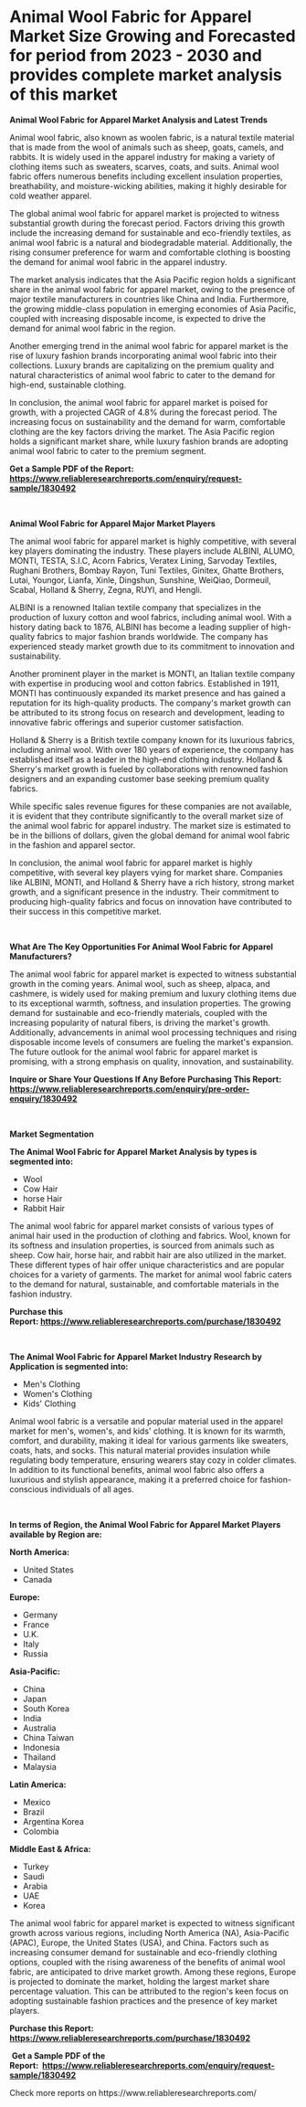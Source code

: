 <p><h1>Animal Wool Fabric for Apparel Market Size Growing and Forecasted for period from 2023 - 2030 and provides complete market analysis of this market</h1></p><p><strong>Animal Wool Fabric for Apparel Market Analysis and Latest Trends</strong></p>
<p><p>Animal wool fabric, also known as woolen fabric, is a natural textile material that is made from the wool of animals such as sheep, goats, camels, and rabbits. It is widely used in the apparel industry for making a variety of clothing items such as sweaters, scarves, coats, and suits. Animal wool fabric offers numerous benefits including excellent insulation properties, breathability, and moisture-wicking abilities, making it highly desirable for cold weather apparel.</p><p>The global animal wool fabric for apparel market is projected to witness substantial growth during the forecast period. Factors driving this growth include the increasing demand for sustainable and eco-friendly textiles, as animal wool fabric is a natural and biodegradable material. Additionally, the rising consumer preference for warm and comfortable clothing is boosting the demand for animal wool fabric in the apparel industry.</p><p>The market analysis indicates that the Asia Pacific region holds a significant share in the animal wool fabric for apparel market, owing to the presence of major textile manufacturers in countries like China and India. Furthermore, the growing middle-class population in emerging economies of Asia Pacific, coupled with increasing disposable income, is expected to drive the demand for animal wool fabric in the region.</p><p>Another emerging trend in the animal wool fabric for apparel market is the rise of luxury fashion brands incorporating animal wool fabric into their collections. Luxury brands are capitalizing on the premium quality and natural characteristics of animal wool fabric to cater to the demand for high-end, sustainable clothing.</p><p>In conclusion, the animal wool fabric for apparel market is poised for growth, with a projected CAGR of 4.8% during the forecast period. The increasing focus on sustainability and the demand for warm, comfortable clothing are the key factors driving the market. The Asia Pacific region holds a significant market share, while luxury fashion brands are adopting animal wool fabric to cater to the premium segment.</p></p>
<p><strong>Get a Sample PDF of the Report:&nbsp; <a href="https://www.reliableresearchreports.com/enquiry/request-sample/1830492">https://www.reliableresearchreports.com/enquiry/request-sample/1830492</a></strong></p>
<p>&nbsp;</p>
<p><strong>Animal Wool Fabric for Apparel Major Market Players</strong></p>
<p><p>The animal wool fabric for apparel market is highly competitive, with several key players dominating the industry. These players include ALBINI, ALUMO, MONTI, TESTA, S.I.C, Acorn Fabrics, Veratex Lining, Sarvoday Textiles, Rughani Brothers, Bombay Rayon, Tuni Textiles, Ginitex, Ghatte Brothers, Lutai, Youngor, Lianfa, Xinle, Dingshun, Sunshine, WeiQiao, Dormeuil, Scabal, Holland & Sherry, Zegna, RUYI, and Hengli.</p><p>ALBINI is a renowned Italian textile company that specializes in the production of luxury cotton and wool fabrics, including animal wool. With a history dating back to 1876, ALBINI has become a leading supplier of high-quality fabrics to major fashion brands worldwide. The company has experienced steady market growth due to its commitment to innovation and sustainability.</p><p>Another prominent player in the market is MONTI, an Italian textile company with expertise in producing wool and cotton fabrics. Established in 1911, MONTI has continuously expanded its market presence and has gained a reputation for its high-quality products. The company's market growth can be attributed to its strong focus on research and development, leading to innovative fabric offerings and superior customer satisfaction.</p><p>Holland & Sherry is a British textile company known for its luxurious fabrics, including animal wool. With over 180 years of experience, the company has established itself as a leader in the high-end clothing industry. Holland & Sherry's market growth is fueled by collaborations with renowned fashion designers and an expanding customer base seeking premium quality fabrics.</p><p>While specific sales revenue figures for these companies are not available, it is evident that they contribute significantly to the overall market size of the animal wool fabric for apparel industry. The market size is estimated to be in the billions of dollars, given the global demand for animal wool fabric in the fashion and apparel sector.</p><p>In conclusion, the animal wool fabric for apparel market is highly competitive, with several key players vying for market share. Companies like ALBINI, MONTI, and Holland & Sherry have a rich history, strong market growth, and a significant presence in the industry. Their commitment to producing high-quality fabrics and focus on innovation have contributed to their success in this competitive market.</p></p>
<p>&nbsp;</p>
<p><strong>What Are The Key Opportunities For Animal Wool Fabric for Apparel Manufacturers?</strong></p>
<p><p>The animal wool fabric for apparel market is expected to witness substantial growth in the coming years. Animal wool, such as sheep, alpaca, and cashmere, is widely used for making premium and luxury clothing items due to its exceptional warmth, softness, and insulation properties. The growing demand for sustainable and eco-friendly materials, coupled with the increasing popularity of natural fibers, is driving the market's growth. Additionally, advancements in animal wool processing techniques and rising disposable income levels of consumers are fueling the market's expansion. The future outlook for the animal wool fabric for apparel market is promising, with a strong emphasis on quality, innovation, and sustainability.</p></p>
<p><strong>Inquire or Share Your Questions If Any Before Purchasing This Report: <a href="https://www.reliableresearchreports.com/enquiry/pre-order-enquiry/1830492">https://www.reliableresearchreports.com/enquiry/pre-order-enquiry/1830492</a></strong></p>
<p>&nbsp;</p>
<p><strong>Market Segmentation</strong></p>
<p><strong>The Animal Wool Fabric for Apparel Market Analysis by types is segmented into:</strong></p>
<p><ul><li>Wool</li><li>Cow Hair</li><li>horse Hair</li><li>Rabbit Hair</li></ul></p>
<p><p>The animal wool fabric for apparel market consists of various types of animal hair used in the production of clothing and fabrics. Wool, known for its softness and insulation properties, is sourced from animals such as sheep. Cow hair, horse hair, and rabbit hair are also utilized in the market. These different types of hair offer unique characteristics and are popular choices for a variety of garments. The market for animal wool fabric caters to the demand for natural, sustainable, and comfortable materials in the fashion industry.</p></p>
<p><strong>Purchase this Report:&nbsp;<a href="https://www.reliableresearchreports.com/purchase/1830492">https://www.reliableresearchreports.com/purchase/1830492</a></strong></p>
<p>&nbsp;</p>
<p><strong>The Animal Wool Fabric for Apparel Market Industry Research by Application is segmented into:</strong></p>
<p><ul><li>Men's Clothing</li><li>Women's Clothing</li><li>Kids' Clothing</li></ul></p>
<p><p>Animal wool fabric is a versatile and popular material used in the apparel market for men's, women's, and kids' clothing. It is known for its warmth, comfort, and durability, making it ideal for various garments like sweaters, coats, hats, and socks. This natural material provides insulation while regulating body temperature, ensuring wearers stay cozy in colder climates. In addition to its functional benefits, animal wool fabric also offers a luxurious and stylish appearance, making it a preferred choice for fashion-conscious individuals of all ages.</p></p>
<p>&nbsp;</p>
<p><strong>In terms of Region, the Animal Wool Fabric for Apparel Market Players available by Region are:</strong></p>
<p>
    <p> <strong> North America: </strong>
        <ul>
            <li>United States</li>
            <li>Canada</li>
        </ul>
        </p> 
    <p> <strong> Europe: </strong>
        <ul>
            <li>Germany</li>
            <li>France</li>
            <li>U.K.</li>
            <li>Italy</li>
            <li>Russia</li>
        </ul>
        </p> 
    <p> <strong> Asia-Pacific: </strong>
        <ul>
            <li>China</li>
            <li>Japan</li>
            <li>South Korea</li>
            <li>India</li>
            <li>Australia</li>
            <li>China Taiwan</li>
            <li>Indonesia</li>
            <li>Thailand</li>
            <li>Malaysia</li>
        </ul>
        </p> 
    <p> <strong> Latin America: </strong>
        <ul>
            <li>Mexico</li>
            <li>Brazil</li>
            <li>Argentina Korea</li>
            <li>Colombia</li>
        </ul>
        </p> 
    <p> <strong> Middle East & Africa: </strong>
        <ul>
            <li>Turkey</li>
            <li>Saudi</li>
            <li>Arabia</li>
            <li>UAE</li>
            <li>Korea</li>
        </ul>
    </p>
    </p>
<p><p>The animal wool fabric for apparel market is expected to witness significant growth across various regions, including North America (NA), Asia-Pacific (APAC), Europe, the United States (USA), and China. Factors such as increasing consumer demand for sustainable and eco-friendly clothing options, coupled with the rising awareness of the benefits of animal wool fabric, are anticipated to drive market growth. Among these regions, Europe is projected to dominate the market, holding the largest market share percentage valuation. This can be attributed to the region's keen focus on adopting sustainable fashion practices and the presence of key market players.</p></p>
<p><strong>Purchase this Report: <a href="https://www.reliableresearchreports.com/purchase/1830492">https://www.reliableresearchreports.com/purchase/1830492</a></strong></p>
<p>&nbsp;<strong>Get a Sample PDF of the Report:&nbsp;&nbsp;<a href="https://www.reliableresearchreports.com/enquiry/request-sample/1830492">https://www.reliableresearchreports.com/enquiry/request-sample/1830492</a></strong></p>
<p><strong></strong></p>
<p>Check more reports on https://www.reliableresearchreports.com/</p>